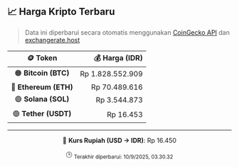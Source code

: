 

<!-- HARGA_KRIPTO -->
## 📈 Harga Kripto Terbaru

> Data ini diperbarui secara otomatis menggunakan [CoinGecko API](https://www.coingecko.com/) dan [exchangerate.host](https://exchangerate.host/)

<div align="center">

| 🪙 Token | 💰 Harga (IDR) |
|:------:|---------------:|
| 🟠 **Bitcoin (BTC)**   | Rp 1.828.552.909 |
| 🔵 **Ethereum (ETH)**  | Rp 70.489.616 |
| 🟣 **Solana (SOL)**    | Rp 3.544.873 |
| 🟢 **Tether (USDT)**   | Rp 16.453 |

---

💱 **Kurs Rupiah (USD → IDR)**: Rp 16.450

🕒 <sub>Terakhir diperbarui: 10/9/2025, 03.30.32</sub>

</div>
<!-- /HARGA_KRIPTO -->